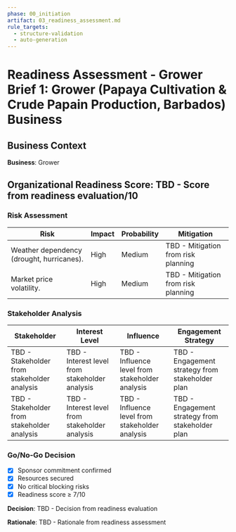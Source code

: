 ```yaml
---
phase: 00_initiation
artifact: 03_readiness_assessment.md
rule_targets:
  - structure-validation
  - auto-generation
---
```

# Readiness Assessment - Grower Brief 1: Grower (Papaya Cultivation & Crude Papain Production, Barbados) Business


## Business Context
**Business**: Grower

## Organizational Readiness Score: TBD - Score from readiness evaluation/10

### Risk Assessment
| Risk | Impact | Probability | Mitigation |
|------|--------|-------------|------------|
| Weather dependency (drought, hurricanes). | High | Medium | TBD - Mitigation from risk planning |
| Market price volatility. | High | Medium | TBD - Mitigation from risk planning |

### Stakeholder Analysis
| Stakeholder | Interest Level | Influence | Engagement Strategy |
|-------------|----------------|-----------|-------------------|
| TBD - Stakeholder from stakeholder analysis | TBD - Interest level from stakeholder analysis | TBD - Influence level from stakeholder analysis | TBD - Engagement strategy from stakeholder plan |
| TBD - Stakeholder from stakeholder analysis | TBD - Interest level from stakeholder analysis | TBD - Influence level from stakeholder analysis | TBD - Engagement strategy from stakeholder plan |

### Go/No-Go Decision
- [x] Sponsor commitment confirmed
- [x] Resources secured
- [x] No critical blocking risks
- [x] Readiness score ≥ 7/10

**Decision**: TBD - Decision from readiness evaluation

**Rationale**: TBD - Rationale from readiness assessment
